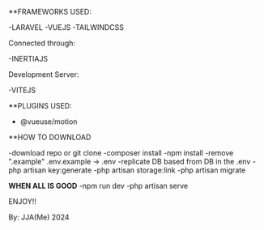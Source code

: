 **FRAMEWORKS USED:

-LARAVEL
-VUEJS
-TAILWINDCSS

Connected through:

-INERTIAJS

Development Server:

-VITEJS


**PLUGINS USED:

- @vueuse/motion
 



**HOW TO DOWNLOAD

-download repo or git clone
-composer install
-npm install
-remove ".example" .env.example -> .env
-replicate DB based from DB in the .env
-php artisan key:generate
-php artisan storage:link
-php artisan migrate

**WHEN ALL IS GOOD**
-npm run dev 
-php artisan serve

ENJOY!!

By: JJA(Me) 2024
